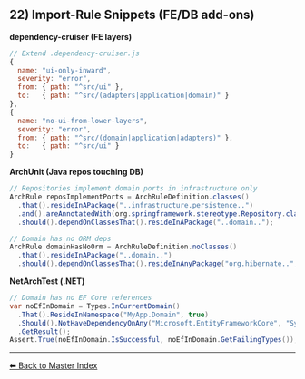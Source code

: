 ## 22) Import-Rule Snippets (FE/DB add-ons)

**dependency-cruiser (FE layers)**
```js
// Extend .dependency-cruiser.js
{
  name: "ui-only-inward",
  severity: "error",
  from: { path: "^src/ui" },
  to:   { path: "^src/(adapters|application|domain)" }
},
{
  name: "no-ui-from-lower-layers",
  severity: "error",
  from: { path: "^src/(domain|application|adapters)" },
  to:   { path: "^src/ui" }
}
```

**ArchUnit (Java repos touching DB)**
```java
// Repositories implement domain ports in infrastructure only
ArchRule reposImplementPorts = ArchRuleDefinition.classes()
  .that().resideInAPackage("..infrastructure.persistence..")
  .and().areAnnotatedWith(org.springframework.stereotype.Repository.class)
  .should().dependOnClassesThat().resideInAPackage("..domain..");

// Domain has no ORM deps
ArchRule domainHasNoOrm = ArchRuleDefinition.noClasses()
  .that().resideInAPackage("..domain..")
  .should().dependOnClassesThat().resideInAnyPackage("org.hibernate..", "jakarta.persistence..");
```

**NetArchTest (.NET)**
```csharp
// Domain has no EF Core references
var noEfInDomain = Types.InCurrentDomain()
  .That().ResideInNamespace("MyApp.Domain", true)
  .Should().NotHaveDependencyOnAny("Microsoft.EntityFrameworkCore", "System.Data")
  .GetResult();
Assert.True(noEfInDomain.IsSuccessful, noEfInDomain.GetFailingTypes());
```

---
[⬅ Back to Master Index](./best-practices.index.md)
